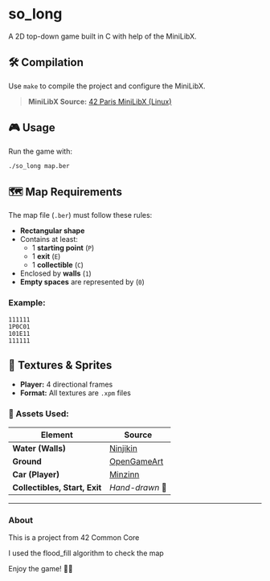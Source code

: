 # so_long

A 2D top-down game built in C with help of the MiniLibX.

## 🛠️ Compilation

Use `make` to compile the project and configure the MiniLibX.  

> **MiniLibX Source:** [42 Paris MiniLibX (Linux)](https://github.com/42paris/minilibx-linux.git)

## 🎮 Usage

Run the game with:  

```sh
./so_long map.ber
```

## 🗺️ Map Requirements

The map file (`.ber`) must follow these rules:  

- **Rectangular shape**  
- Contains at least:
  - 1 **starting point** (`P`)
  - 1 **exit** (`E`)
  - 1 **collectible** (`C`)
- Enclosed by **walls** (`1`)  
- **Empty spaces** are represented by (`0`)  

### Example:
```
111111
1P0C01
101E11
111111
```

## 🎨 Textures & Sprites

- **Player:** 4 directional frames  
- **Format:** All textures are `.xpm` files  

### 🔹 Assets Used:

| Element          | Source |
|-----------------|--------|
| **Water (Walls)** | [Ninjikin](https://ninjikin.itch.io/water) |
| **Ground** | [OpenGameArt](https://opengameart.org/content/tileable-brick-ground-textures-set-2) |
| **Car (Player)** | [Minzinn](https://minzinn.itch.io/pixelvehicles) |
| **Collectibles, Start, Exit** | *Hand-drawn* 🎨 |

---

### About
This is a project from 42 Common Core

I used the flood_fill algorithm to check the map

Enjoy the game! 🚗💨 
